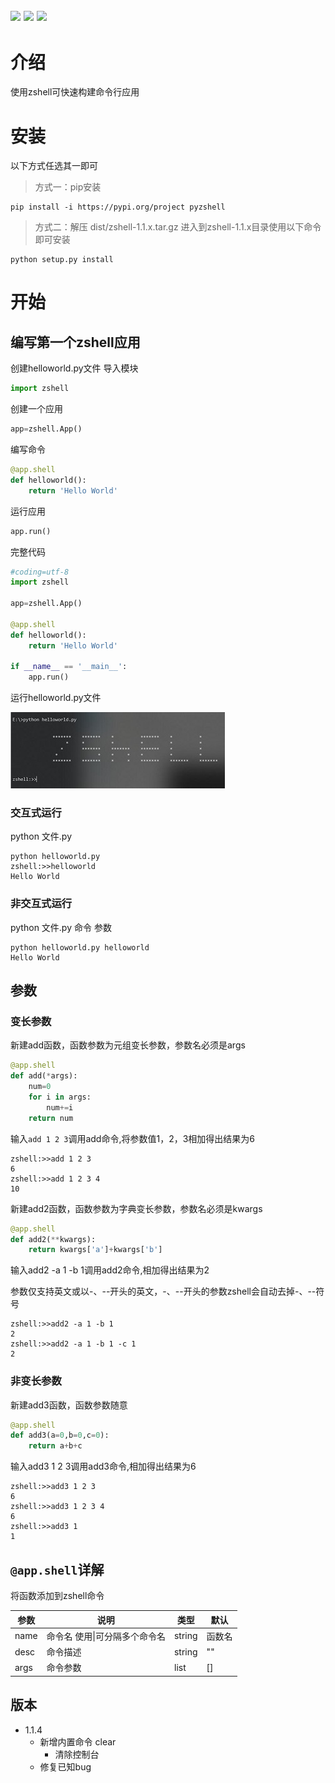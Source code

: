 ![](https://img.shields.io/badge/zshell-1.1.4-blue) ![](https://img.shields.io/badge/license-MIT-000000.svg) ![](https://img.shields.io/badge/pypi-1.1.4-lightgrey)
----------------
# 介绍
使用zshell可快速构建命令行应用


# 安装
以下方式任选其一即可
> 方式一：pip安装
```shell
pip install -i https://pypi.org/project pyzshell
```
> 方式二：解压 dist/zshell-1.1.x.tar.gz 进入到zshell-1.1.x目录使用以下命令即可安装
```shell
python setup.py install
```

# 开始
## 编写第一个zshell应用
创建helloworld.py文件
导入模块
```python
import zshell

```
创建一个应用
```python
app=zshell.App()
```
编写命令
```python
@app.shell
def helloworld():
    return 'Hello World'
```
运行应用
```python
app.run()
```
完整代码
```python
#coding=utf-8
import zshell

app=zshell.App()

@app.shell
def helloworld():
    return 'Hello World'
    
if __name__ == '__main__':
    app.run()
```

运行helloworld.py文件

![图1](https://raw.githubusercontent.com/cedar12/zshell/master/example-images/helloworld-1.jpg)

### 交互式运行
python 文件.py
```shell
python helloworld.py
zshell:>>helloworld
Hello World
```
### 非交互式运行
python 文件.py 命令 参数
```shell
python helloworld.py helloworld
Hello World
```

## 参数
### 变长参数
新建add函数，函数参数为元组变长参数，参数名必须是args
```python
@app.shell
def add(*args):
    num=0
    for i in args:
        num+=i
    return num
```
输入``add 1 2 3``调用add命令,将参数值1，2，3相加得出结果为6
```shell
zshell:>>add 1 2 3
6
zshell:>>add 1 2 3 4
10
```
新建add2函数，函数参数为字典变长参数，参数名必须是kwargs
```python
@app.shell
def add2(**kwargs):
    return kwargs['a']+kwargs['b']
```
输入add2 -a 1 -b 1调用add2命令,相加得出结果为2

参数仅支持英文或以-、--开头的英文，-、--开头的参数zshell会自动去掉-、--符号
```shell
zshell:>>add2 -a 1 -b 1
2
zshell:>>add2 -a 1 -b 1 -c 1
2
```
### 非变长参数
新建add3函数，函数参数随意
```python
@app.shell
def add3(a=0,b=0,c=0):
    return a+b+c
```
输入add3 1 2 3调用add3命令,相加得出结果为6
```shell
zshell:>>add3 1 2 3
6
zshell:>>add3 1 2 3 4
6
zshell:>>add3 1
1
```

## `@app.shell`详解
将函数添加到zshell命令

| 参数 | 说明   | 类型  | 默认 |
|--	 |--	 |--   |--   |
| name | 命令名 使用\|可分隔多个命令名 | string  | 函数名 |
| desc | 命令描述 | string | ""    |
| args | 命令参数 | list | []    |


## 版本
* 1.1.4 
    * 新增内置命令 clear 
        * 清除控制台
    * 修复已知bug


